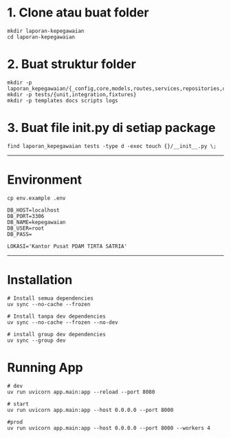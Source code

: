 # 1. Clone atau buat folder
```shell
mkdir laporan-kepegawaian
cd laporan-kepegawaian
```
# 2. Buat struktur folder
```shell
mkdir -p laporan_kepegawaian/{_config,core,models,routes,services,repositories,utils}
mkdir -p tests/{unit,integration,fixtures}
mkdir -p templates docs scripts logs
```

# 3. Buat file __init__.py di setiap package
```shell
find laporan_kepegawaian tests -type d -exec touch {}/__init__.py \;
```

---

# Environment
```cp env.example .env```

```dotenv
DB_HOST=localhost
DB_PORT=3306
DB_NAME=kepegawaian
DB_USER=root
DB_PASS=

LOKASI='Kantor Pusat PDAM TIRTA SATRIA'
```

---

# Installation
```shell
# Install semua dependencies
uv sync --no-cache --frozen 

# Install tanpa dev dependencies
uv sync --no-cache --frozen --no-dev

# install group dev dependencies
uv sync --group dev

```

# Running App
```shell
# dev 
uv run uvicorn app.main:app --reload --port 8080

# start 
uv run uvicorn app.main:app --host 0.0.0.0 --port 8000

#prod 
uv run uvicorn app.main:app --host 0.0.0.0 --port 8000 --workers 4
```